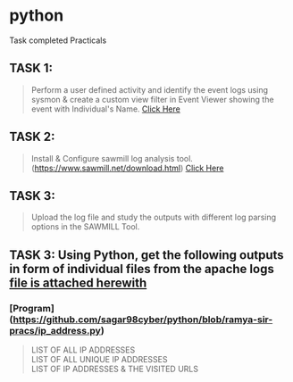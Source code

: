 # python
Task completed Practicals 

## TASK 1: 
> Perform a user defined activity and identify the event logs using sysmon & create a custom view filter in Event Viewer showing the event with Individual's Name.  [Click Here](https://github.com/sagar98cyber/python/blob/ramya-sir-pracs/event%20viewer%20sysmon%20custom%20view.png)

## TASK 2: 
>  Install & Configure sawmill log analysis tool. (https://www.sawmill.net/download.html) [Click Here](https://github.com/sagar98cyber/python/blob/ramya-sir-pracs/sawmill%20installation.png)

## TASK 3: 
>  Upload the log file and study the outputs with different log parsing options in the SAWMILL Tool.

## TASK 3: Using Python, get the following outputs in form of individual files from the apache logs [file is attached herewith](https://github.com/sagar98cyber/python/blob/ramya-sir-pracs/apache_logs.txt)
### [Program] (https://github.com/sagar98cyber/python/blob/ramya-sir-pracs/ip_address.py)
> LIST OF ALL IP ADDRESSES <br>
> LIST OF ALL UNIQUE IP ADDRESSES <br>
> LIST OF IP ADDRESSES & THE VISITED URLS
